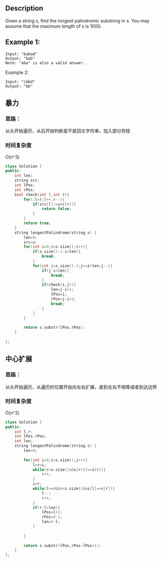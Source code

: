 ## Description
Given a string s, find the longest palindromic substring in s. You may assume that the maximum length of s is 1000.

## Example 1:

```
Input: "babad"
Output: "bab"
Note: "aba" is also a valid answer.
```

Example 2:
```
Input: "cbbd"
Output: "bb"
```

## 暴力
### 思路：  
从头开始遍历，从后开始判断是不是回文字符串，加入部分剪枝  
### 时间复杂度
O(n^3)

```c++
class Solution {
public:
    int len;
    string src;
    int lPos;
    int rPos;
    bool check(int l,int r){
        for(;l<r;l++,r--){
            if(src[l]!=src[r]){
                return false;
            }
        }
        return true;
    }
    string longestPalindrome(string s) {
        len=0;
        src=s;
        for(int i=0;i<s.size();i++){
            if(s.size()-1-i<len){
                break;
            }
            for(int j=s.size()-1;j>=i+len;j--){
                if(j-i<len){
                    break;
                }
                if(check(i,j)){
                    len=j-i+1;
                    lPos=i;
                    rPos=j-i+1;
                    break;
                }
            }
        }
        
        return s.substr(lPos,rPos);
    }
    
};
```

## 中心扩展
### 思路：  
从头开始遍历，从遍历的位置开始向左右扩展，直到左右不相等或者到达边界  
### 时间复杂度
O(n^2)

```c++
class Solution {
public:
    int l,r;
    int lPos,rPos;
    int len;
    string longestPalindrome(string s) {
        len=0;
        
        for(int i=0;i<s.size();i++){
            l=r=i;
            while(r<s.size()&&s[r+1]==s[r]){
                r++;
            }
            i=r;
            while(l>=0&&r<s.size()&&s[l]==s[r]){
                l--;
                r++;
            }
            if(r-l>len){
                lPos=l+1;
                rPos=r-1;
                len=r-l;
            }
            
        }
        
        return s.substr(lPos,rPos-lPos+1);
    }
};
```